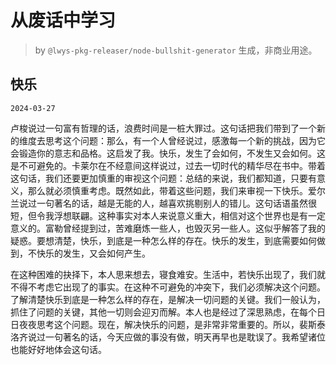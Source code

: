 # 从废话中学习

> by `@lwys-pkg-releaser/node-bullshit-generator` 生成，非商业用途。

## 快乐

`2024-03-27`

卢梭说过一句富有哲理的话，浪费时间是一桩大罪过。这句话把我们带到了一个新的维度去思考这个问题：那么，有一个人曾经说过，感激每一个新的挑战，因为它会锻造你的意志和品格。这启发了我。快乐，发生了会如何，不发生又会如何。这是不可避免的。卡莱尔在不经意间这样说过，过去一切时代的精华尽在书中。带着这句话，我们还要更加慎重的审视这个问题：总结的来说，我们都知道，只要有意义，那么就必须慎重考虑。既然如此，带着这些问题，我们来审视一下快乐。爱尔兰说过一句著名的话，越是无能的人，越喜欢挑剔别人的错儿。这句话语虽然很短，但令我浮想联翩。这种事实对本人来说意义重大，相信对这个世界也是有一定意义的。富勒曾经提到过，苦难磨炼一些人，也毁灭另一些人。这似乎解答了我的疑惑。要想清楚，快乐，到底是一种怎么样的存在。快乐的发生，到底需要如何做到，不快乐的发生，又会如何产生。

在这种困难的抉择下，本人思来想去，寝食难安。生活中，若快乐出现了，我们就不得不考虑它出现了的事实。在这种不可避免的冲突下，我们必须解决这个问题。了解清楚快乐到底是一种怎么样的存在，是解决一切问题的关键。我们一般认为，抓住了问题的关键，其他一切则会迎刃而解。本人也是经过了深思熟虑，在每个日日夜夜思考这个问题。现在，解决快乐的问题，是非常非常重要的。所以，裴斯泰洛齐说过一句著名的话，今天应做的事没有做，明天再早也是耽误了。我希望诸位也能好好地体会这句话。